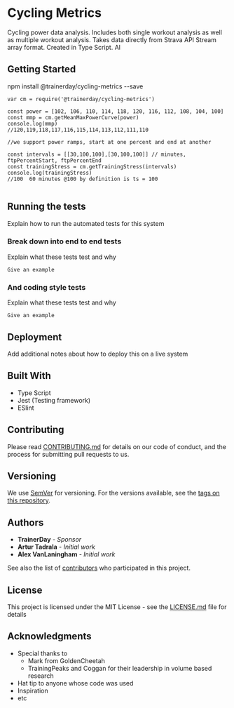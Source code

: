 # Cycling Metrics

Cycling power data analysis.  Includes both single workout analysis as well as multiple workout analysis.  Takes data directly from Strava API Stream array format. Created in Type Script. Al

## Getting Started

npm install @trainerday/cycling-metrics --save


```
var cm = require('@trainerday/cycling-metrics')

const power = [102, 106, 110, 114, 118, 120, 116, 112, 108, 104, 100]
const mmp = cm.getMeanMaxPowerCurve(power)
console.log(mmp)
//120,119,118,117,116,115,114,113,112,111,110

//we support power ramps, start at one percent and end at another 

const intervals = [[30,100,100],[30,100,100]] // minutes, ftpPercentStart, ftpPercentEnd
const trainingStress = cm.getTrainingStress(intervals)
console.log(trainingStress)
//100  60 minutes @100 by definition is ts = 100


```

## Running the tests

Explain how to run the automated tests for this system

### Break down into end to end tests

Explain what these tests test and why

```
Give an example
```

### And coding style tests

Explain what these tests test and why

```
Give an example
```

## Deployment

Add additional notes about how to deploy this on a live system

## Built With

* Type Script
* Jest (Testing framework)
* ESlint

## Contributing

Please read [CONTRIBUTING.md](https://gist.github.com/PurpleBooth/b24679402957c63ec426) for details on our code of conduct, and the process for submitting pull requests to us.

## Versioning

We use [SemVer](http://semver.org/) for versioning. For the versions available, see the [tags on this repository](https://github.com/your/project/tags).

## Authors

* **TrainerDay** - *Sponsor*
* **Artur Tadrala** - *Initial work*
* **Alex VanLaningham** - *Initial work*

See also the list of [contributors](https://github.com/trainerday/cycling-metrics/contributors) who participated in this project.

## License

This project is licensed under the MIT License - see the [LICENSE.md](LICENSE.md) file for details

## Acknowledgments

* Special thanks to 
    - Mark from GoldenCheetah
    - TrainingPeaks and Coggan for their leadership in volume based research
* Hat tip to anyone whose code was used
* Inspiration
* etc
